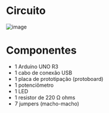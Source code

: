# Circuito
![image](https://github.com/joanaleoni/arduino-exercicios/assets/77423877/30ad8c87-2313-43fe-a8fd-c456ef4c3a56)

# Componentes
- 1 Arduíno UNO R3
- 1 cabo de conexão USB
- 1 placa de prototipação (protoboard)
- 1 potenciômetro
- 1 LED
- 1 resistor de 220 Ω ohms
- 7 jumpers (macho-macho)
